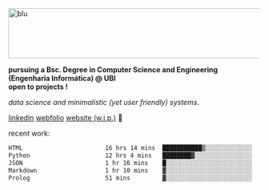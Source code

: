 
<img width="1415" height="100" alt="blu" src="https://github.com/rdsilva01/rdsilva01/assets/101207588/deb060e5-d035-4f09-b511-e3f50605b207">

**pursuing a Bsc. Degree in Computer Science and Engineering (Engenharia Informática) @ UBI** \
**open to projects !**

*data science and minimalistic (yet user friendly) systems.*

[linkedin](https://www.linkedin.com/in/rodrigo-silva-455b291bb/)
[webfolio](https://rdsilva01.github.io/portfolio-resume)
[website (w.i.p.)](https://rdsilva01.github.io/) 🏁

<!-- ![](https://komarev.com/ghpvc/?username=rdsilva01) -->

recent work:
<!--START_SECTION:waka-->

```txt
HTML                       16 hrs 14 mins  ███████████▒░░░░░░░░░░░░░   45.91 %
Python                     12 hrs 4 mins   ████████▓░░░░░░░░░░░░░░░░   34.13 %
JSON                       1 hr 16 mins    █░░░░░░░░░░░░░░░░░░░░░░░░   03.62 %
Markdown                   1 hr 10 mins    ▓░░░░░░░░░░░░░░░░░░░░░░░░   03.32 %
Prolog                     51 mins         ▓░░░░░░░░░░░░░░░░░░░░░░░░   02.44 %
```

<!--END_SECTION:waka-->

